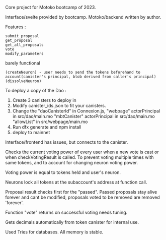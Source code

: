 Core project for Motoko bootcamp of 2023.

Interface/svelte provided by bootcamp.
Motoko/backend written by author.

Features :  
	
	submit_proposal
	get_proposal
	get_all_proposals
	vote
	modify_parameters

barely functional 
	
	(createNeuron) - user needs to send the tokens beforehand to account(canister's principal, blob derived from caller's principal)
	(dissolveNeuron)

To deploy a copy of the Dao :
1. Create 3 canisters to deploy in
2. Modify canister_ids.json to fit your canisters.
3. Change the 
	"daoCanisterId" in Connexion.js, 
	"webpage" actorPrincipal in src/dao/main.mo
	"mbtCanister" actorPrincipal in src/dao/main.mo
	"allowList" in src/webpage/main.mo
4. Run dfx generate and npm install
5. deploy to mainnet

Interface/frontend has issues, but connects to the canister.

Checks the current voting power of every user when a new vote is cast or when checkVotingResult is called. To prevent voting multiple times with same tokens, and to account for changing neuron voting power.

Voting power is equal to tokens held and user's neuron.

Neurons lock all tokens at the subaccount's address at function call. 

Proposal result checks first for the "passed". Passed proposals stay alive forever and cant be modified, proposals voted to be removed are removed 'forever'.

Function "vote" returns on successful voting needs tuning. 

Gets decimals automatically from token canister for internal use.

Used Tries for databases. All memory is stable.
